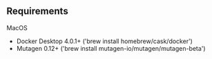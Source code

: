 ## Requirements

MacOS
  * Docker Desktop 4.0.1+ ('brew install homebrew/cask/docker')
  * Mutagen 0.12+ ('brew install mutagen-io/mutagen/mutagen-beta')

